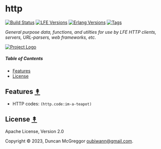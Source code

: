 # http

[![Build Status][gh-actions-badge]][gh-actions]
[![LFE Versions][lfe badge]][lfe]
[![Erlang Versions][erlang badge]][versions]
[![Tags][github tags badge]][github tags]

*General purpose data, functions, and utilties for use by LFE HTTP clients, servers, URL-parsers, web frameworks, etc.*

[![Project Logo][logo]][logo-large]

##### Table of Contents

* [Features](#features-)
* [License](#license-)

## Features [&#x219F;](#table-of-contents)

* HTTP codes: `(http.code:im-a-teapot)`

## License [&#x219F;](#table-of-contents)

Apache License, Version 2.0

Copyright © 2023, Duncan McGreggor <oubiwann@gmail.com>.

[//]: ---Named-Links---

[logo]: https://avatars1.githubusercontent.com/u/3434967?s=250
[logo-large]: https://avatars1.githubusercontent.com/u/3434967
[gh-actions-badge]: https://github.com/lfex/http/workflows/ci%2Fcd/badge.svg
[gh-actions]: https://github.com/lfex/http/actions
[org]: https://github.com/lfex
[github]: https://github.com/lfex/http
[gitlab]: https://gitlab.com/lfex/http
[lfe]: https://github.com/lfe/lfe
[lfe badge]: https://img.shields.io/badge/lfe-2.1-blue.svg
[erlang badge]: https://img.shields.io/badge/erlang-21%20to%2026-blue.svg
[versions]: https://github.com/lfex/http/blob/master/.github/workflows/cicd.yml
[github tags]: https://github.com/lfex/http/tags
[github tags badge]: https://img.shields.io/github/tag/lfex/http.svg
[github downloads]: https://img.shields.io/github/downloads/lfex/http/total.svg
[hex badge]: https://img.shields.io/hexpm/v/http.svg?maxAge=2592000
[hex package]: https://hex.pm/packages/http
[hex downloads]: https://img.shields.io/hexpm/dt/http.svg
